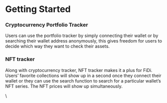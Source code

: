 # Getting Started

### Cryptocurrency Portfolio Tracker

Users can use the portfolio tracker by simply connecting their wallet or by searching their wallet address anonymously, this gives freedom for users to decide which way they want to check their assets.



### NFT tracker

Along with cryptocurrency tracker, NFT tracker makes it a plus for FiDi. Users’ favorite collections will show up in a second once they connect their wallet or they can use the search function to search for a particular wallet’s NFT series. The NFT prices will show up simultaneously.

\
